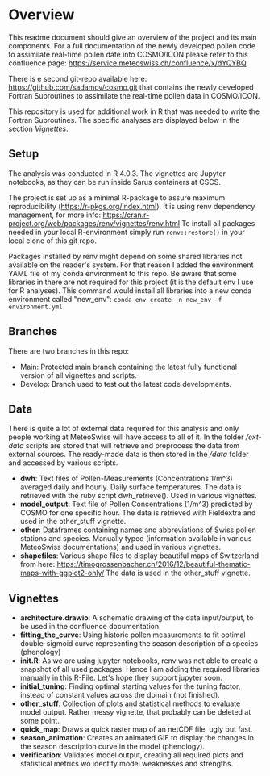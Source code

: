 # Overview

This readme document should give an overview of the project and its main components. For a full documentation of the newly developed pollen code to assimilate real-time pollen date into COSMO/ICON please refer to this confluence page: <https://service.meteoswiss.ch/confluence/x/dYQYBQ>

There is e second git-repo available here: <https://github.com/sadamov/cosmo.git> that contains the newly developed Fortran Subroutines to assimilate the real-time pollen data in COSMO/ICON.

This repository is used for additional work in R that was needed to write the Fortran Subroutines. The specific analyses are displayed below in the section *Vignettes*.

## Setup

The analysis was conducted in R 4.0.3.
The vignettes are Jupyter notebooks, as they can be run inside Sarus containers at CSCS.

The project is set up as a minimal R-package to assure maximum reproducibility (<https://r-pkgs.org/index.html>). It is using renv dependency management, for more info: <https://cran.r-project.org/web/packages/renv/vignettes/renv.html> To install all packages needed in your local R-environment simply run `renv::restore()` in your local clone of this git repo.

Packages installed by renv might depend on some shared libraries not available on the reader's system. For that reason I added the environment YAML file of my conda environment to this repo. Be aware that some libraries in there are not required for this project (it is the default env I use for R analyses). This command would install all libraries into a new conda environment called "new_env": `conda env create -n new_env -f environment.yml`

## Branches

There are two branches in this repo:

- Main: Protected main branch containing the latest fully functional version of all vignettes and scripts.
- Develop: Branch used to test out the latest code developments.

## Data

There is quite a lot of external data required for this analysis and only people working at MeteoSwiss will have access to all of it.
In the folder */ext-data* scripts are stored that will retrieve and preprocess the data from external sources. The ready-made data is then stored in the */data* folder and accessed by various scripts.

- **dwh**: Text files of Pollen-Measurements (Concentrations 1/m^3) averaged daily and hourly. Daily surface temperatures. The data is retrieved with the ruby script dwh_retrieve(). Used in various vignettes.
- **model_output**: Text file of Pollen Concentrations (1/m^3) predicted by COSMO for one specific hour. The data is retrieved with Fieldextra and used in the other_stuff vignette.
- **other**: Dataframes containing names and abbreviations of Swiss pollen stations and species. Manually typed (information available in various MeteoSwiss documentations) and used in various vignettes.
- **shapefiles**: Various shape files to display beautiful maps of Switzerland from here: <https://timogrossenbacher.ch/2016/12/beautiful-thematic-maps-with-ggplot2-only/> The data is used in the other_stuff vignette.

## Vignettes

- **architecture.drawio**: A schematic drawing of the data input/output, to be used in the confluence documentation.
- **fitting_the_curve**: Using historic pollen measurements to fit optimal double-sigmoid curve representing the season description of a species (phenology)
- **init.R**: As we are using jupyter notebooks, renv was not able to create a snapshot of all used packages. Hence I am adding the required libraries manually in this R-File. Let's hope they support jupyter soon.
- **initial_tuning**: Finding optimal starting values for the tuning factor, instead of constant values across the domain (not finished).
- **other_stuff**: Collection of plots and statistical methods to evaluate model output. Rather messy vignette, that probably can be deleted at some point.
- **quick_map**: Draws a quick raster map of an netCDF file, ugly but fast.
- **season_animation**: Creates an animated GIF to display the changes in the season description curve in the model (phenology).
- **verification**: Validates model output, creating all required plots and statistical metrics wo identify model weaknesses and strengths.
